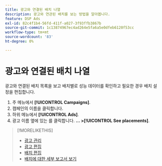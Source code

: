 ```yaml
---
title: 광고와 연결된 배치 나열
description: 광고와 연관된 배치를 보는 방법을 알아봅니다.
feature: DSP Ads
exl-id: 82c4f1b4-56fd-411f-a027-3f93ffb3867b
source-git-commit: 1c13874967ec4ad264e5fa6a5e0dfeb6120f53cc
workflow-type: tm+mt
source-wordcount: '83'
ht-degree: 0%

---
```


# 광고와 연결된 배치 나열

광고와 연결된 배치 목록을 보고 배치별로 성능 데이터를 확인하고 필요한 경우 배치 설정을 편집합니다.

1. 주 메뉴에서 **[!UICONTROL Campaigns]**.
1. 캠페인의 이름을 클릭합니다.
1. 하위 메뉴에서 **[!UICONTROL Ads]**.
1. 광고 이름 옆에 있는 를 클릭합니다.  **... >[!UICONTROL See placements]**.

>[!MORELIKETHIS]
>
>* [광고 관리](ad-about.md)
>* [광고 편집](ad-edit.md)
>* [배치 편집](/help/dsp/campaign-management/placements/placement-edit.md)
>* [배치에 대한 세부 보고서 보기](/help/dsp/campaign-management/placements/placement-view-report.md)

